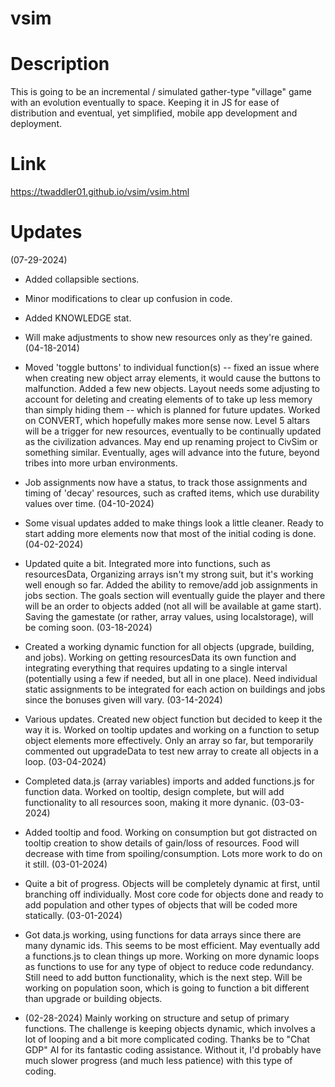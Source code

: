 # vsim
# Description
This is going to be an incremental / simulated gather-type "village" game with an evolution eventually to space. Keeping it in JS for ease of distribution and eventual, yet simplified, mobile app development and deployment.
# Link
https://twaddler01.github.io/vsim/vsim.html
# Updates
(07-29-2024)
* Added collapsible sections.

* Minor modifications to clear up confusion in code.

* Added KNOWLEDGE stat.

* Will make adjustments to show new resources only as they're gained.
(04-18-2014)
* Moved 'toggle buttons' to individual function(s) -- fixed an issue where when creating new object array elements, it would cause the buttons to malfunction. Added a few new objects. Layout needs some adjusting to account for deleting and creating elements of to take up less memory than simply hiding them -- which is planned for future updates. Worked on CONVERT, which hopefully makes more sense now. Level 5 altars will be a trigger for new resources, eventually to be continually updated as the civilization advances. May end up renaming project to CivSim or something similar. Eventually, ages will advance into the future, beyond tribes into more urban environments.
* Job assignments now have a status, to track those assignments and timing of 'decay' resources, such as crafted items, which use durability values over time.
(04-10-2024)
* Some visual updates added to make things look a little cleaner. Ready to start adding more elements now that most of the initial coding is done.
(04-02-2024)
* Updated quite a bit. Integrated more into functions, such as resourcesData, Organizing arrays isn't my strong suit, but it's working well enough so far. Added the ability to remove/add job assignments in jobs section. The goals section will eventually guide the player and there will be an order to objects added (not all will be available at game start). Saving the gamestate (or rather, array values, using localstorage), will be coming soon. 
(03-18-2024)
* Created a working dynamic function for all objects (upgrade, building, and jobs). Working on getting resourcesData its own function and integrating everything that requires updating to a single interval (potentially using a few if needed, but all in one place). Need individual static assignments to be integrated for each action on buildings and jobs since the bonuses given will vary.
(03-14-2024)
* Various updates. Created new object function but decided to keep it the way it is. Worked on tooltip updates and working on a function to setup object elements more effectively. Only an array so far, but temporarily commented out upgradeData to test new array to create all objects in a loop.
(03-04-2024)
* Completed data.js (array variables) imports and added functions.js for function data. Worked on tooltip, design complete, but will add functionality to all resources soon, making it more dynanic.
(03-03-2024)
* Added tooltip and food. Working on consumption but got distracted on tooltip creation to show details of gain/loss of resources. Food will decrease with time from spoiling/consumption. Lots more work to do on it still.
(03-01-2024)
* Quite a bit of progress.  Objects will be completely dynamic at first, until branching off individually. Most core code for objects done and ready to add population and other types of objects that will be coded more statically. 
(03-01-2024)
* Got data.js working, using functions for data arrays since there are many dynamic ids. This seems to be most efficient. May eventually add a functions.js to clean things up more. Working on more dynamic loops as functions to use for any type of object to reduce code redundancy. Still need to add button functionality, which is the next step. Will be working on population soon, which is going to function a bit different than upgrade or building objects.

* (02-28-2024)
Mainly working on structure and setup of primary functions. The challenge is keeping objects dynamic, which involves a lot of looping and a bit more complicated coding. Thanks be to "Chat GDP" AI for its fantastic coding assistance. Without it, I'd probably have much slower progress (and much less patience) with this type of coding.
